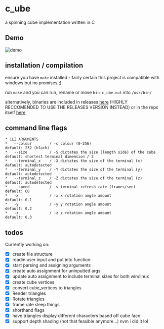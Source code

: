 # c_ube
a spinning cube implementation written in C


## Demo
![demo](<https://github.com/suwuako/c_ube/blob/main/output.gif>)


## installation / compilation

ensure you have `make` installed - fairly certain this project is compatible with windows but no promises ;)

run `make` and you can run, rename or move `bin-c_ube.out` into `/usr/bin/`

alternatively, binaries are included in releases [here](<https://github.com/suwuako/c_ube/releases>) (HIGHLY RECCOMENDED TO USE THE RELEASES VERSION INSTEAD) or in the repo itself [here](<https://github.com/suwuako/c_ube/tree/main/binaries>)


## command line flags

    * CLI ARGUMENTS
    *   --colour        / -c colour (0-256)                                 default: 232 (black)
    *   --size          / -S dictates the size (length side) of the cube    default: shortest terminal dimension / 2
    *   --terminal_x    / -X dictates the size of the terminal (x)          default: autodetected
    *   --terminal_y    / -Y dictates the size of the terminal (y)          default: autodetected
    *   --terminal_z    / -Z dictates the size of the terminal (z)          default: autodetected
    *   --speed         / -s terminal refresh rate (frames/sec)             default: 60
    *   -x              / -x x rotation angle amount                        default: 0.1
    *   -y              / -y y rotation angle amount                        default: 0.2
    *   -z              / -z z rotation angle amount                        default: 0.3


## todos
Currently working on:
 - [x] create file structure
 - [x] readin user input and put into function
 - [x] start parsing and assigning arguments
 - [x] create auto assignment for uninputted args
 - [x] update auto assignment to include terminal sizes for both win/linux
 - [x] create cube vertices
 - [x] convert cube_vertices to triangles
 - [x] Render triangles
 - [x] Rotate triangles
 - [x] frame rate sleep things
 - [x] shorthand flags
 - [x] have triangles display different characters based off cube face
 - [x] support depth shading (not that feasible anymore...) nvm i did it lol
